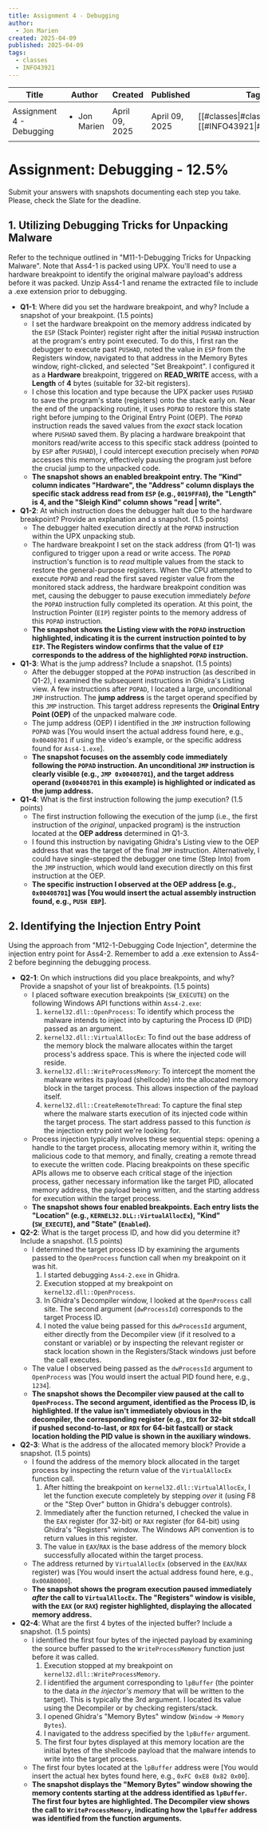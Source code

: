 ```yaml
---
title: Assignment 4 - Debugging
author:
  - Jon Marien
created: 2025-04-09
published: 2025-04-09
tags:
  - classes
  - INFO43921
---
```


| Title                    | Author                       | Created        | Published      | Tags                                               |
| ------------------------ | ---------------------------- | -------------- | -------------- | -------------------------------------------------- |
| Assignment 4 - Debugging | <ul><li>Jon Marien</li></ul> | April 09, 2025 | April 09, 2025 | [[#classes\|#classes]], [[#INFO43921\|#INFO43921]] |

# **Assignment: Debugging - 12.5%**

Submit your answers with snapshots documenting each step you take. Please, check the Slate for the deadline.

## **1. Utilizing Debugging Tricks for Unpacking Malware**
Refer to the technique outlined in "M11-1-Debugging Tricks for Unpacking Malware". Note that Ass4-1 is packed using UPX. You'll need to use a hardware breakpoint to identify the original malware payload's address before it was packed. Unzip Ass4-1 and rename the extracted file to include a .exe extension prior to debugging.

- **Q1-1**: Where did you set the hardware breakpoint, and why? Include a snapshot of your breakpoint. (1.5 points)
	- I set the hardware breakpoint on the memory address indicated by the `ESP` (Stack Pointer) register right after the initial `PUSHAD` instruction at the program's entry point executed. To do this, I first ran the debugger to execute past `PUSHAD`, noted the value in `ESP` from the Registers window, navigated to that address in the Memory Bytes window, right-clicked, and selected "Set Breakpoint". I configured it as a **Hardware** breakpoint, triggered on **READ_WRITE** access, with a **Length** of **4** bytes (suitable for 32-bit registers).
	- I chose this location and type because the UPX packer uses `PUSHAD` to save the program's state (registers) onto the stack early on. Near the end of the unpacking routine, it uses `POPAD` to restore this state right before jumping to the Original Entry Point (OEP). The `POPAD` instruction reads the saved values from the _exact_ stack location where `PUSHAD` saved them. By placing a hardware breakpoint that monitors read/write access to this specific stack address (pointed to by `ESP` after `PUSHAD`), I could intercept execution precisely when `POPAD` accesses this memory, effectively pausing the program just before the crucial jump to the unpacked code.
	- **The snapshot shows an enabled breakpoint entry. The "Kind" column indicates "Hardware", the "Address" column displays the specific stack address read from `ESP` (e.g., `0019FFA0`), the "Length" is 4, and the "Sleigh Kind" column shows "read | write".**
- **Q1-2**: At which instruction does the debugger halt due to the hardware breakpoint? Provide an explanation and a snapshot. (1.5 points)
	- The debugger halted execution directly at the `POPAD` instruction within the UPX unpacking stub.
	- The hardware breakpoint I set on the stack address (from Q1-1) was configured to trigger upon a read or write access. The `POPAD` instruction's function is to _read_ multiple values from the stack to restore the general-purpose registers. When the CPU attempted to execute `POPAD` and read the first saved register value from the monitored stack address, the hardware breakpoint condition was met, causing the debugger to pause execution immediately _before_ the `POPAD` instruction fully completed its operation. At this point, the Instruction Pointer (`EIP`) register points to the memory address of this `POPAD` instruction.
	- **The snapshot shows the Listing view with the `POPAD` instruction highlighted, indicating it is the current instruction pointed to by `EIP`. The Registers window confirms that the value of `EIP` corresponds to the address of the highlighted `POPAD` instruction.**
- **Q1-3**: What is the jump address? Include a snapshot. (1.5 points)
	- After the debugger stopped at the `POPAD` instruction (as described in Q1-2), I examined the subsequent instructions in Ghidra's Listing view. A few instructions after `POPAD`, I located a large, unconditional `JMP` instruction. The **jump address** is the target operand specified by this `JMP` instruction. This target address represents the **Original Entry Point (OEP)** of the unpacked malware code.
	- The jump address (OEP) I identified in the `JMP` instruction following `POPAD` was [You would insert the actual address found here, e.g., `0x00408701` if using the video's example, or the specific address found for `Ass4-1.exe`].
	- **The snapshot focuses on the assembly code immediately following the `POPAD` instruction. An unconditional `JMP` instruction is clearly visible (e.g., `JMP 0x00408701`), and the target address operand (`0x00408701` in this example) is highlighted or indicated as the jump address.**
- **Q1-4**: What is the first instruction following the jump execution? (1.5 points)
	- The first instruction following the execution of the jump (i.e., the first instruction of the _original_, unpacked program) is the instruction located at the **OEP address** determined in Q1-3.
	- I found this instruction by navigating Ghidra's Listing view to the OEP address that was the target of the final `JMP` instruction. Alternatively, I could have single-stepped the debugger one time (Step Into) from the `JMP` instruction, which would land execution directly on this first instruction at the OEP.
	- **The specific instruction I observed at the OEP address [e.g., `0x00408701`] was [You would insert the actual assembly instruction found, e.g., `PUSH EBP`].**

## **2. Identifying the Injection Entry Point**

Using the approach from "M12-1-Debugging Code Injection", determine the injection entry point for Ass4-2. Remember to add a .exe extension to Ass4-2 before beginning the debugging process.

- **Q2-1**: On which instructions did you place breakpoints, and why? Provide a snapshot of your list of breakpoints. (1.5 points)
	- I placed software execution breakpoints (`SW_EXECUTE`) on the following Windows API functions within `Ass4-2.exe`:
		1. `kernel32.dll::OpenProcess`: To identify which process the malware intends to inject into by capturing the Process ID (PID) passed as an argument.
		2. `kernel32.dll::VirtualAllocEx`: To find out the base address of the memory block the malware allocates within the target process's address space. This is where the injected code will reside.
		3. `kernel32.dll::WriteProcessMemory`: To intercept the moment the malware writes its payload (shellcode) into the allocated memory block in the target process. This allows inspection of the payload itself.
		4. `kernel32.dll::CreateRemoteThread`: To capture the final step where the malware starts execution of its injected code within the target process. The start address passed to this function _is_ the injection entry point we're looking for.
	- Process injection typically involves these sequential steps: opening a handle to the target process, allocating memory within it, writing the malicious code to that memory, and finally, creating a remote thread to execute the written code. Placing breakpoints on these specific APIs allows me to observe each critical stage of the injection process, gather necessary information like the target PID, allocated memory address, the payload being written, and the starting address for execution within the target process.
	- **The snapshot shows four enabled breakpoints. Each entry lists the "Location" (e.g., `KERNEL32.DLL::VirtualAllocEx`), "Kind" (`SW_EXECUTE`), and "State" (`Enabled`).**
- **Q2-2**: What is the target process ID, and how did you determine it? Include a snapshot. (1.5 points)
	- I determined the target process ID by examining the arguments passed to the `OpenProcess` function call when my breakpoint on it was hit.
		1. I started debugging `Ass4-2.exe` in Ghidra.
		2. Execution stopped at my breakpoint on `kernel32.dll::OpenProcess`.
		3. In Ghidra's Decompiler window, I looked at the `OpenProcess` call site. The second argument (`dwProcessId`) corresponds to the target Process ID.
		4. I noted the value being passed for this `dwProcessId` argument, either directly from the Decompiler view (if it resolved to a constant or variable) or by inspecting the relevant register or stack location shown in the Registers/Stack windows just before the call executes.
	- The value I observed being passed as the `dwProcessId` argument to `OpenProcess` was [You would insert the actual PID found here, e.g., `1234`].
	- **The snapshot shows the Decompiler view paused at the call to `OpenProcess`. The second argument, identified as the Process ID, is highlighted. If the value isn't immediately obvious in the decompiler, the corresponding register (e.g., `EDX` for 32-bit stdcall if pushed second-to-last, or `RDX` for 64-bit fastcall) or stack location holding the PID value is shown in the auxiliary windows.**
- **Q2-3**: What is the address of the allocated memory block? Provide a snapshot. (1.5 points)
	- I found the address of the memory block allocated in the target process by inspecting the return value of the `VirtualAllocEx` function call.
		1. After hitting the breakpoint on `kernel32.dll::VirtualAllocEx`, I let the function execute completely by stepping _over_ it (using F8 or the "Step Over" button in Ghidra's debugger controls).
		2. Immediately after the function returned, I checked the value in the `EAX` register (for 32-bit) or `RAX` register (for 64-bit) using Ghidra's "Registers" window. The Windows API convention is to return values in this register.
		3. The value in `EAX`/`RAX` is the base address of the memory block successfully allocated within the target process.
	- The address returned by `VirtualAllocEx` (observed in the `EAX`/`RAX` register) was [You would insert the actual address found here, e.g., `0x00AB0000`].
	- **The snapshot shows the program execution paused immediately _after_ the call to `VirtualAllocEx`. The "Registers" window is visible, with the `EAX` (or `RAX`) register highlighted, displaying the allocated memory address.**
- **Q2-4**: What are the first 4 bytes of the injected buffer? Include a snapshot. (1.5 points)
	- I identified the first four bytes of the injected payload by examining the source buffer passed to the `WriteProcessMemory` function just before it was called.
		1. Execution stopped at my breakpoint on `kernel32.dll::WriteProcessMemory`.
		2. I identified the argument corresponding to `lpBuffer` (the pointer to the data _in the injector's memory_ that will be written to the target). This is typically the 3rd argument. I located its value using the Decompiler or by checking registers/stack.
		3. I opened Ghidra's "Memory Bytes" window (`Window` -> `Memory Bytes`).
		4. I navigated to the address specified by the `lpBuffer` argument.
		5. The first four bytes displayed at this memory location are the initial bytes of the shellcode payload that the malware intends to write into the target process.
	- The first four bytes located at the `lpBuffer` address were [You would insert the actual hex bytes found here, e.g., `0xFC 0xE8 0x82 0x00`].
	- **The snapshot displays the "Memory Bytes" window showing the memory contents starting at the address identified as `lpBuffer`. The first four bytes are highlighted. The Decompiler view shows the call to `WriteProcessMemory`, indicating how the `lpBuffer` address was identified from the function arguments.**